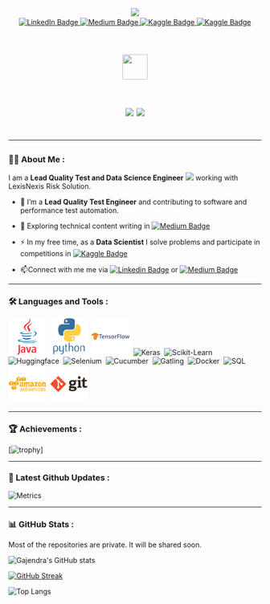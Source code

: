 <div id="header" align="center">
  <img src="https://media.giphy.com/media/M9gbBd9nbDrOTu1Mqx/giphy.gif" width="100"/>
</div>

<div id="badges" align="center">
  <a href="https://www.linkedin.com/in/gajendra-kumar-sahu/">
    <img src="https://img.shields.io/badge/LinkedIn-blue?style=for-the-badge&logo=linkedin&logoColor=white" alt="LinkedIn Badge"/>
  </a>
  <a href="https://medium.com/@gajendra.k.s">
    <img src="https://img.shields.io/badge/medium-black?style=for-the-badge&logo=medium&logoColor=white" alt="Medium Badge"/>
  </a>
  <a href="https://www.kaggle.com/gajendraks">
    <img src="https://img.shields.io/badge/Kaggle-blue?style=for-the-badge&logo=kaggle&logoColor=white" alt="Kaggle Badge"/>
  </a>
  <a href="https://www.hackerrank.com/gajendraks?hr_r=1">
    <img src="https://img.shields.io/badge/hackerrank-black?style=for-the-badge&logo=hackerrank&logoColor=white" alt="Kaggle Badge"/>
  </a>
</div>

<div id="header" align="center">  
  <img src="https://komarev.com/ghpvc/?username=sahug&style=flat-square&color=blue" alt=""/>
</div>

<h1 align="center">  
  <img src="https://img.icons8.com/emoji/344/waving-hand-emoji.png" width="50" height="50"/>  
</h1>

<!-- <h1 align="center">  
<div align="center">  
  <img src="https://media.giphy.com/media/dWesBcTLavkZuG35MI/giphy.gif" width="600" height="300"/>  
</div>
</h1> -->

<h1 align="center" >  
  <img src="https://quotes-github-readme.vercel.app/api?type=horizontal&theme=light" />  
  <img src="https://camo.githubusercontent.com/992babdffd8c74a1502de375fbdf7e4d54773242/68747470733a2f2f6d656469612e67697068792e636f6d2f6d656469612f53576f536b4e36447854737a71494b4571762f67697068792e676966" />
<h1>

---

### :man_technologist: About Me :
I am a **Lead Quality Test and Data Science Engineer** <img src="https://media.giphy.com/media/WUlplcMpOCEmTGBtBW/giphy.gif" width="30"> working with LexisNexis Risk Solution.
- :telescope: I’m a **Lead Quality Test Engineer** and contributing to software and performance test automation.

- :seedling: Exploring technical content writing in [![Medium Badge](https://img.shields.io/badge/medium-black?style=flat&logo=medium&logoColor=white)](https://medium.com/@gajendra.k.s)

- :zap: In my free time, as  a **Data Scientist** I solve problems and participate in competitions in [![Kaggle Badge](https://img.shields.io/badge/kaggle-blue?style=flat&logo=kaggle&logoColor=white)](https://www.kaggle.com/gajendraks)

- :mailbox:Connect with me me via [![Linkedin Badge](https://img.shields.io/badge/linkedin-blue?style=flat&logo=Linkedin&logoColor=white)](https://www.linkedin.com/in/gajendra-kumar-sahu/) or [![Medium Badge](https://img.shields.io/badge/medium-black?style=flat&logo=medium&logoColor=white)](https://medium.com/@gajendra.k.s)

---

### :hammer_and_wrench: Languages and Tools :
<div>
  <img src="https://github.com/devicons/devicon/blob/master/icons/java/java-original-wordmark.svg" title="Java" alt="Java" width="75" height="75"/>&nbsp;
  <img src="https://github.com/devicons/devicon/blob/master/icons/python/python-original-wordmark.svg" title="Python" alt="Python" width="75" height="75"/>&nbsp;
  <img src="https://github.com/devicons/devicon/blob/master/icons/tensorflow/tensorflow-original-wordmark.svg" title="Tensorflow" alt="Tensorflow" width="75" height="75"/>&nbsp;  
  <img src="https://github.com/valohai/ml-logos/blob/master/keras.svg" title="Keras" alt="Keras" width="75" height="75"/>&nbsp; 
  <img src="https://github.com/valohai/ml-logos/blob/master/scikit-learn.svg" title="Scikit-Learn" alt="Scikit-Learn" width="75" height="75"/>&nbsp;
  <img src="https://raw.githubusercontent.com/huggingface/awesome-huggingface/main/logo.svg" title="Huggingface" alt="Huggingface" width="75" height="75"/>&nbsp;
  <img src="https://www.selenium.dev/images/selenium_logo_square_green.png" title="Selenium" alt="Selenium" width="75" height="75"/>&nbsp;
  <img src="https://avatars.githubusercontent.com/u/320565?s=200&v=4" title="Cucumber" alt="Cucumber" width="75" height="75"/>&nbsp;
  <img src="https://cdn.worldvectorlogo.com/logos/gatling.svg" title="Gatling" alt="Gatling" width="75" height="75"/>&nbsp;
  <img src="https://cdn.worldvectorlogo.com/logos/docker.svg" title="Docker" alt="Docker" width="75" height="75"/>&nbsp;
  <img src="https://cloud.githubusercontent.com/assets/3802058/6964570/2abd7c42-d953-11e4-9f1e-b10e02f9d627.png" title="SQL"  alt="SQL" width="75" height="75"/>&nbsp;
  <img src="https://github.com/devicons/devicon/blob/master/icons/amazonwebservices/amazonwebservices-plain-wordmark.svg" title="AWS" alt="AWS" width="75" height="75"/>&nbsp;
  <img src="https://github.com/devicons/devicon/blob/master/icons/git/git-original-wordmark.svg" title="Git" **alt="Git" width="75" height="75"/>
</div>

---

### 🏆 Achievements :
[![trophy](https://github-profile-trophy.vercel.app/?username=sahug)]

---
  
### 🔔 Latest Github Updates :
![Metrics](https://metrics.lecoq.io/sahug?template=classic&base.header=0&gists=1&lines=1&config.timezone=America%2FToronto) 
 
---

### 📊 GitHub Stats :
Most of the repositories are private. It will be shared soon.

![Gajendra's GitHub stats](https://github-readme-stats.vercel.app/api?username=sahug&show_icons=true&theme=light)

[![GitHub Streak](https://github-readme-streak-stats.herokuapp.com/?user=sahug&theme=light)](https://git.io/streak-stats)

![Top Langs](https://github-readme-stats.vercel.app/api/top-langs/?username=sahug&langs_count=8) 
